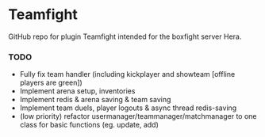 # Teamfight

GitHub repo for plugin Teamfight intended for the boxfight server Hera.

### TODO

- Fully fix team handler (including kickplayer and showteam [offline players are green])
- Implement arena setup, inventories
- Implement redis & arena saving & team saving
- Implement team duels, player logouts & async thread redis-saving
- (low priority) refactor usermanager/teammanager/matchmanager to one class for basic functions (eg. update, add)
